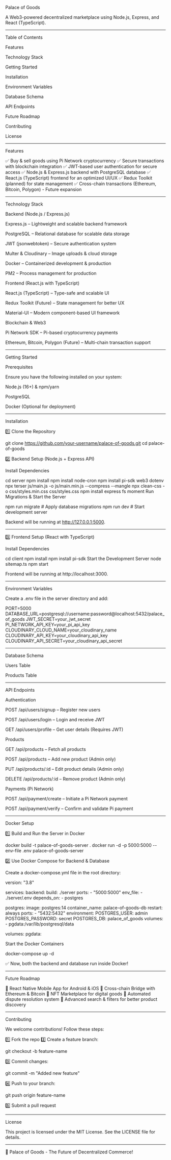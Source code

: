 Palace of Goods

A Web3-powered decentralized marketplace using Node.js, Express, and React (TypeScript).


---

Table of Contents

Features

Technology Stack

Getting Started

Installation

Environment Variables

Database Schema

API Endpoints

Future Roadmap

Contributing

License



---

Features

✅ Buy & sell goods using Pi Network cryptocurrency
✅ Secure transactions with blockchain integration
✅ JWT-based user authentication for secure access
✅ Node.js & Express.js backend with PostgreSQL database
✅ React.js (TypeScript) frontend for an optimized UI/UX
✅ Redux Toolkit (planned) for state management
✅ Cross-chain transactions (Ethereum, Bitcoin, Polygon) - Future expansion


---

Technology Stack

Backend (Node.js / Express.js)

Express.js – Lightweight and scalable backend framework

PostgreSQL – Relational database for scalable data storage

JWT (jsonwebtoken) – Secure authentication system

Multer & Cloudinary – Image uploads & cloud storage

Docker – Containerized development & production

PM2 – Process management for production


Frontend (React.js with TypeScript)

React.js (TypeScript) – Type-safe and scalable UI

Redux Toolkit (Future) – State management for better UX

Material-UI – Modern component-based UI framework


Blockchain & Web3

Pi Network SDK – Pi-based cryptocurrency payments

Ethereum, Bitcoin, Polygon (Future) – Multi-chain transaction support



---

Getting Started

Prerequisites

Ensure you have the following installed on your system:

Node.js (16+) & npm/yarn

PostgreSQL

Docker (Optional for deployment)



---

Installation

1️⃣ Clone the Repository

git clone https://github.com/your-username/palace-of-goods.git
cd palace-of-goods

2️⃣ Backend Setup (Node.js + Express API)

Install Dependencies

cd server
npm install
npm install node-cron
npm install pi-sdk web3 dotenv
npx terser js/main.js -o js/main.min.js --compress --mangle
npx clean-css -o css/styles.min.css css/styles.css
npm install express fs moment
Run Migrations & Start the Server

npm run migrate  # Apply database migrations
npm run dev      # Start development server

Backend will be running at http://127.0.0.1:5000.


---

3️⃣ Frontend Setup (React with TypeScript)

Install Dependencies

cd client
npm install
npm install pi-sdk
Start the Development Server
node sitemap.ts
npm start

Frontend will be running at http://localhost:3000.


---

Environment Variables

Create a .env file in the server directory and add:

PORT=5000
DATABASE_URL=postgresql://username:password@localhost:5432/palace_of_goods
JWT_SECRET=your_jwt_secret
PI_NETWORK_API_KEY=your_pi_api_key
CLOUDINARY_CLOUD_NAME=your_cloudinary_name
CLOUDINARY_API_KEY=your_cloudinary_api_key
CLOUDINARY_API_SECRET=your_cloudinary_api_secret


---

Database Schema

Users Table

Products Table


---

API Endpoints

Authentication

POST /api/users/signup – Register new users

POST /api/users/login – Login and receive JWT

GET /api/users/profile – Get user details (Requires JWT)


Products

GET /api/products – Fetch all products

POST /api/products – Add new product (Admin only)

PUT /api/products/:id – Edit product details (Admin only)

DELETE /api/products/:id – Remove product (Admin only)


Payments (Pi Network)

POST /api/payment/create – Initiate a Pi Network payment

POST /api/payment/verify – Confirm and validate Pi payment



---

Docker Setup

1️⃣ Build and Run the Server in Docker

docker build -t palace-of-goods-server .
docker run -d -p 5000:5000 --env-file .env palace-of-goods-server

2️⃣ Use Docker Compose for Backend & Database

Create a docker-compose.yml file in the root directory:

version: "3.8"

services:
  backend:
    build: ./server
    ports:
      - "5000:5000"
    env_file:
      - ./server/.env
    depends_on:
      - postgres

  postgres:
    image: postgres:14
    container_name: palace-of-goods-db
    restart: always
    ports:
      - "5432:5432"
    environment:
      POSTGRES_USER: admin
      POSTGRES_PASSWORD: secret
      POSTGRES_DB: palace_of_goods
    volumes:
      - pgdata:/var/lib/postgresql/data

volumes:
  pgdata:

Start the Docker Containers

docker-compose up -d

✅ Now, both the backend and database run inside Docker!


---

Future Roadmap

🔹 React Native Mobile App for Android & iOS
🔹 Cross-chain Bridge with Ethereum & Bitcoin
🔹 NFT Marketplace for digital goods
🔹 Automated dispute resolution system
🔹 Advanced search & filters for better product discovery


---

Contributing

We welcome contributions! Follow these steps:

1️⃣ Fork the repo
2️⃣ Create a feature branch:

git checkout -b feature-name

3️⃣ Commit changes:

git commit -m "Added new feature"

4️⃣ Push to your branch:

git push origin feature-name

5️⃣ Submit a pull request


---

License

This project is licensed under the MIT License. See the LICENSE file for details.


---

🚀 Palace of Goods - The Future of Decentralized Commerce!

